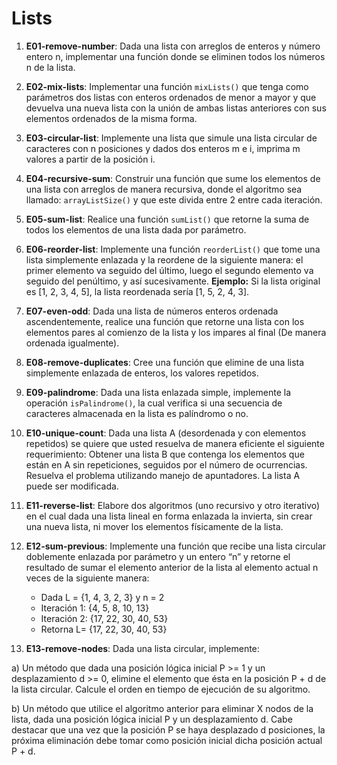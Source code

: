 # Lists

1) **E01-remove-number**: Dada una lista con arreglos de enteros y número entero n, implementar una función donde se eliminen todos los números n de la lista.

2) **E02-mix-lists**: Implementar una función `mixLists()` que tenga como parámetros dos listas con enteros ordenados de menor a mayor y que devuelva una nueva lista con la unión de ambas listas anteriores con sus elementos ordenados de la misma forma.

3) **E03-circular-list**: Implemente una lista que simule una lista circular de caracteres con n posiciones y dados dos enteros m e i, imprima m valores a partir de la posición i.

4) **E04-recursive-sum**: Construir una función que sume los elementos de una lista con arreglos de manera recursiva, donde el algoritmo sea llamado: `arrayListSize()` y que este divida entre 2 entre cada iteración.

5) **E05-sum-list**: Realice una función `sumList()` que retorne la suma de todos los elementos de una lista dada por parámetro.

6) **E06-reorder-list**: Implemente una función `reorderList()` que tome una lista simplemente enlazada y la reordene de la siguiente manera: el primer elemento va seguido del último, luego el segundo elemento va seguido del penúltimo, y así sucesivamente. **Ejemplo:** Si la lista original es \[1, 2, 3, 4, 5\], la lista reordenada sería \[1, 5, 2, 4, 3\].

7) **E07-even-odd**: Dada una lista de números enteros ordenada ascendentemente, realice una función que retorne una lista con los elementos pares al comienzo de la lista y los impares al final (De manera ordenada igualmente).

8) **E08-remove-duplicates**: Cree una función que elimine de una lista simplemente enlazada de enteros, los valores repetidos.

9) **E09-palindrome**: Dada una lista enlazada simple, implemente la operación `isPalindrome()`, la cual verifica si una secuencia de caracteres almacenada en la lista es palíndromo o no.

10) **E10-unique-count**: Dada una lista A (desordenada y con elementos repetidos) se quiere que usted resuelva de manera eficiente el siguiente requerimiento: Obtener una lista B que contenga los elementos que están en A sin repeticiones, seguidos por el número de ocurrencias. Resuelva el problema utilizando manejo de apuntadores. La lista A puede ser modificada.

11) **E11-reverse-list**: Elabore dos algoritmos (uno recursivo y otro iterativo) en el cual dada una lista lineal en forma enlazada la invierta, sin crear una nueva lista, ni mover los elementos físicamente de la lista.

12) **E12-sum-previous**: Implemente una función que recibe una lista circular doblemente enlazada por parámetro y un entero “n” y retorne el resultado de sumar el elemento anterior de la lista al elemento actual n veces de la siguiente manera:

	- Dada L = {1, 4, 3, 2, 3} y n = 2
	- Iteración 1: {4, 5, 8, 10, 13}
	- Iteración 2: {17, 22, 30, 40, 53}
	- Retorna L= {17, 22, 30, 40, 53}

13) **E13-remove-nodes**: Dada una lista circular, implemente:

a) Un método que dada una posición lógica inicial P >= 1 y un desplazamiento d >= 0, elimine el elemento que ésta en la posición P + d de la lista circular. Calcule el orden en tiempo de ejecución de su algoritmo.

b) Un método que utilice el algoritmo anterior para eliminar X nodos de la lista, dada una posición lógica inicial P y un desplazamiento d. Cabe destacar que una vez que la posición P se haya desplazado d posiciones, la próxima eliminación debe tomar como posición inicial dicha posición actual P + d.
